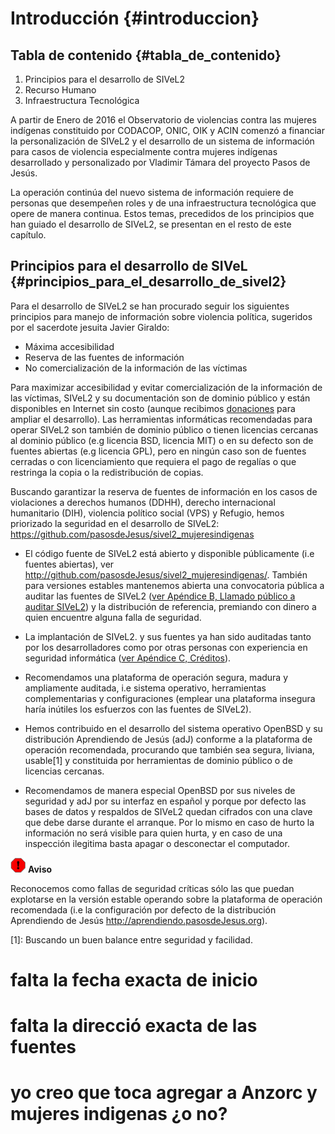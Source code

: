 # Introducción {#introduccion}

## Tabla de contenido {#tabla_de_contenido} 
1. Principios para el desarrollo de SIVeL2
2. Recurso Humano
3. Infraestructura Tecnológica

A partir de Enero de 2016 el Observatorio de violencias contra las mujeres indígenas constituido por CODACOP, ONIC, OIK y ACIN comenzó a financiar la personalización de SIVeL2 y el desarrollo de un sistema de información para casos de violencia especialmente contra mujeres indígenas desarrollado y personalizado por Vladimir Támara del proyecto Pasos de Jesús.

La operación continúa del nuevo sistema de información requiere de personas que desempeñen roles y de una infraestructura tecnológica que opere de manera continua. Estos temas, precedidos de los principios que han guiado el desarrollo de SIVeL2, se presentan en el resto de este capítulo.

## Principios para el desarrollo de SIVeL {#principios_para_el_desarrollo_de_sivel2}

Para el desarrollo de SIVeL2 se han procurado seguir los siguientes principios para manejo de información sobre violencia política, sugeridos por el sacerdote jesuita Javier Giraldo:

+ Máxima accesibilidad
+ Reserva de las fuentes de información
+ No comercialización de la información de las víctimas

Para maximizar accesibilidad y evitar comercialización de la información de las víctimas, SIVeL2 y su documentación son de dominio público y están disponibles en Internet sin costo (aunque recibimos [donaciones](http://www.pasosdejesus.org/index.php?pag=ayudenos) para ampliar el desarrollo). Las herramientas informáticas recomendadas para operar SIVeL2 son también de dominio público o tienen licencias cercanas al dominio público (e.g licencia BSD, licencia MIT) o en su defecto son de fuentes abiertas (e.g licencia GPL), pero en ningún caso son de fuentes cerradas o con licenciamiento que requiera el pago de regalías o que restringa la copia o la redistribución de copias.

Buscando garantizar la reserva de fuentes de información en los casos de violaciones a derechos humanos (DDHH), derecho internacional humanitario (DIH), violencia político social (VPS) y Refugio, hemos priorizado la seguridad en el desarrollo de SIVeL2:
https://github.com/pasosdeJesus/sivel2_mujeresindigenas
+ El código fuente de SIVeL2 está abierto y disponible públicamente (i.e fuentes abiertas), ver http://github.com/pasosdeJesus/sivel2_mujeresindigenas/. También para versiones estables mantenemos abierta una convocatoria pública a auditar las fuentes de SIVeL2 ([ver Apéndice B, Llamado público a auditar SIVeL2](https://venezuela.sjrlac.info/doc/html/llamado.html)) y la distribución de referencia, premiando con dinero a quien encuentre alguna falla de seguridad.

+ La implantación de SIVeL2. y sus fuentes ya han sido auditadas tanto por los desarrolladores como por otras personas con experiencia en seguridad informática ([ver Apéndice C, Créditos](https://venezuela.sjrlac.info/doc/html/creditos.html)).

+ Recomendamos una plataforma de operación segura, madura y ampliamente auditada, i.e sistema operativo, herramientas complementarias y configuraciones (emplear una plataforma insegura haría inútiles los esfuerzos con las fuentes de SIVeL2).

+ Hemos contribuido en el desarrollo del sistema operativo OpenBSD y su distribución Aprendiendo de Jesús (adJ) conforme a la plataforma de operación recomendada, procurando que también sea segura, liviana, usable[1] y constituida por herramientas de dominio público o de licencias cercanas.

+ Recomendamos de manera especial OpenBSD por sus niveles de seguridad y adJ por su interfaz en español y porque por defecto las bases de datos y respaldos de SIVeL2 quedan cifrados con una clave que debe darse durante el arranque. Por lo mismo en caso de hurto la información no será visible para quien hurta, y en caso de una inspección ilegitima basta apagar o desconectar el computador.

![Aviso](img/aviso.png)
**Aviso**

Reconocemos como fallas de seguridad críticas sólo las que puedan explotarse en la versión estable operando sobre la plataforma de operación recomendada (i.e la configuración por defecto de la distribución Aprendiendo de Jesús http://aprendiendo.pasosdeJesus.org).

[1]: Buscando un buen balance entre seguridad y facilidad.
# falta la fecha exacta de inicio
# falta la direcció exacta de las fuentes
# yo creo que toca agregar a Anzorc y mujeres indigenas ¿o no?
 


